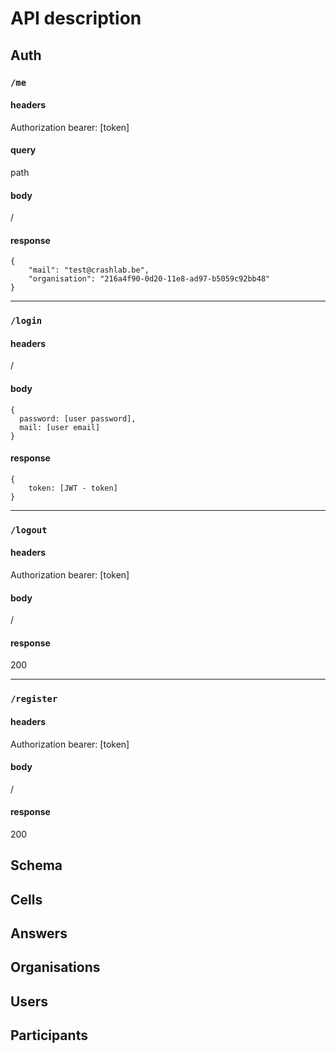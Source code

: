 # API description

## Auth

### `/me`
  
#### headers

Authorization bearer: [token]

#### query
path 

#### body
/

#### response
```
{
    "mail": "test@crashlab.be",
    "organisation": "216a4f90-0d20-11e8-ad97-b5059c92bb48"
}
```

---

### `/login`

#### headers

/

#### body
```
{
  password: [user password],
  mail: [user email]
}
```

#### response
```
{
    token: [JWT - token]
}
```


---

### `/logout`

#### headers

Authorization bearer: [token]

#### body
/

#### response
200

---

### `/register`

#### headers

Authorization bearer: [token]

#### body
/

#### response
200


## Schema

## Cells

## Answers


## Organisations

## Users

## Participants

